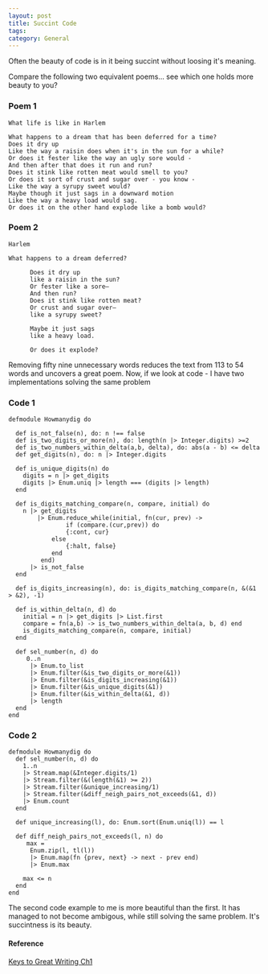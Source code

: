 ```yaml
---
layout: post
title: Succint Code
tags: 
category: General
---
```


Often the beauty of code is in it being succint without loosing it's meaning. 

Compare the following two equivalent poems... see which one holds more beauty to you?

### Poem 1

~~~
What life is like in Harlem  

What happens to a dream that has been deferred for a time?  
Does it dry up  
Like the way a raisin does when it's in the sun for a while?  
Or does it fester like the way an ugly sore would -   
And then after that does it run and run?  
Does it stink like rotten meat would smell to you?  
Or does it sort of crust and sugar over - you know -  
Like the way a syrupy sweet would?  
Maybe though it just sags in a downward motion  
Like the way a heavy load would sag.  
Or does it on the other hand explode like a bomb would?
~~~

### Poem 2

~~~
Harlem

What happens to a dream deferred?

      Does it dry up
      like a raisin in the sun?
      Or fester like a sore—
      And then run?
      Does it stink like rotten meat?
      Or crust and sugar over—
      like a syrupy sweet?

      Maybe it just sags
      like a heavy load.

      Or does it explode?
~~~

Removing fifty nine unnecessary words reduces the text from 113 to 54 words and uncovers a great poem. Now, if we look at code - I have two implementations solving the same problem

### Code 1

~~~
defmodule Howmanydig do

  def is_not_false(n), do: n !== false
  def is_two_digits_or_more(n), do: length(n |> Integer.digits) >=2
  def is_two_numbers_within_delta(a,b, delta), do: abs(a - b) <= delta
  def get_digits(n), do: n |> Integer.digits
  
  def is_unique_digits(n) do
  	digits = n |> get_digits
  	digits |> Enum.uniq |> length === (digits |> length)
  end
  
  def is_digits_matching_compare(n, compare, initial) do
  	n |> get_digits
    	|> Enum.reduce_while(initial, fn(cur, prev) -> 
      			if (compare.(cur,prev)) do 
            	{:cont, cur}
           	else 
            	{:halt, false}
            end
      	 end)
      |> is_not_false
  end
  
  def is_digits_increasing(n), do: is_digits_matching_compare(n, &(&1 > &2), -1) 
  
  def is_within_delta(n, d) do 
  	initial = n |> get_digits |> List.first 
    compare = fn(a,b) -> is_two_numbers_within_delta(a, b, d) end
  	is_digits_matching_compare(n, compare, initial)
  end
  
  def sel_number(n, d) do
  	 0..n
      |> Enum.to_list
      |> Enum.filter(&is_two_digits_or_more(&1))
      |> Enum.filter(&is_digits_increasing(&1))
      |> Enum.filter(&is_unique_digits(&1))
      |> Enum.filter(&is_within_delta(&1, d))
      |> length
  end
end
~~~

### Code 2

~~~
defmodule Howmanydig do
  def sel_number(n, d) do
    1..n
    |> Stream.map(&Integer.digits/1)
    |> Stream.filter(&(length(&1) >= 2))
    |> Stream.filter(&unique_increasing/1)
    |> Stream.filter(&diff_neigh_pairs_not_exceeds(&1, d))
    |> Enum.count
  end
  
  def unique_increasing(l), do: Enum.sort(Enum.uniq(l)) == l
  
  def diff_neigh_pairs_not_exceeds(l, n) do
     max = 
      Enum.zip(l, tl(l))
      |> Enum.map(fn {prev, next} -> next - prev end)
      |> Enum.max
    
    max <= n
  end
end
~~~

The second code example to me is more beautiful than the first. It has managed to not become ambigous, while still solving the same problem. It's succintness is its beauty.

#### Reference

[Keys to Great Writing Ch1 ]()
